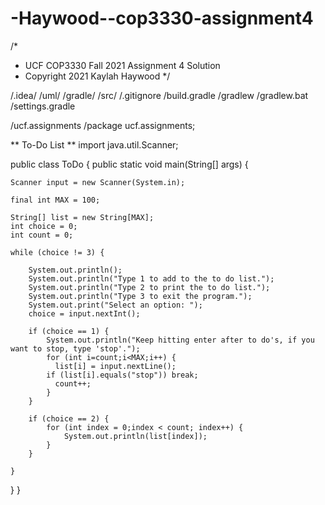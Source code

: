 # -Haywood--cop3330-assignment4
/*
 *  UCF COP3330 Fall 2021 Assignment 4 Solution
 *  Copyright 2021 Kaylah Haywood
 */
 
 /.idea/
/uml/
/gradle/
/src/
/.gitignore
/build.gradle
/gradlew
/gradlew.bat
/settings.gradle

/ucf.assignments
/package ucf.assignments;

** To-Do List **
import java.util.Scanner;

public class ToDo {
public static void main(String[] args) {

    Scanner input = new Scanner(System.in);

    final int MAX = 100;

    String[] list = new String[MAX];
    int choice = 0;
    int count = 0;
    
    while (choice != 3) {

        System.out.println();
        System.out.println("Type 1 to add to the to do list.");
        System.out.println("Type 2 to print the to do list.");
        System.out.println("Type 3 to exit the program.");
        System.out.print("Select an option: ");
        choice = input.nextInt();
        
        if (choice == 1) {
            System.out.println("Keep hitting enter after to do's, if you want to stop, type 'stop'.");
            for (int i=count;i<MAX;i++) {
              list[i] = input.nextLine();
            if (list[i].equals("stop")) break;
              count++;
            }
        }

        if (choice == 2) {
            for (int index = 0;index < count; index++) {
                System.out.println(list[index]);                    
            }                 
        }

    }

  }
}

